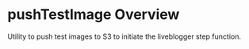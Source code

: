 # pushTestImage Overview

Utility to push test images to S3 to initiate the liveblogger step function. 
